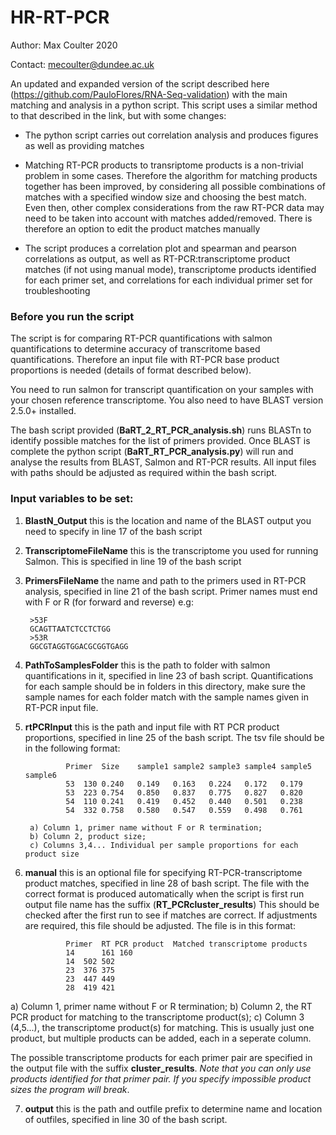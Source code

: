 # HR-RT-PCR

Author: Max Coulter 2020

Contact: mecoulter@dundee.ac.uk

An updated and expanded version of the script described here (https://github.com/PauloFlores/RNA-Seq-validation) with the main matching and analysis in a python script.
This script uses a similar method to that described in the link, but with some changes:

* The python script carries out correlation analysis and produces figures as well as providing matches
* Matching RT-PCR products to transriptome products is a non-trivial problem in some cases. Therefore the algorithm for matching products together has been improved, by considering all possible combinations of matches with a specified window size and choosing the best match. Even then, other complex considerations from the raw RT-PCR data may need to be taken into account with matches added/removed. There is therefore an option to edit the product matches manually

* The script produces a correlation plot and spearman and pearson correlations as output, as well as RT-PCR:transcriptome product matches (if not using manual mode), transcriptome products identified for each primer set, and correlations for each individual primer set for troubleshooting

### Before you run the script

The script is for comparing RT-PCR quantifications with salmon quantifications to determine accuracy of transcritome based quantifications. Therefore an input file with RT-PCR base product proportions is needed (details of format described below).

You need to run salmon for transcript quantification on your samples with your chosen reference transcriptome. You also need to have BLAST version 2.5.0+ installed. 

The bash script provided (**BaRT_2_RT_PCR_analysis.sh**) runs BLASTn to identify possible matches for the list of primers provided. Once BLAST is complete the python script (**BaRT_RT_PCR_analysis.py**) will run and analyse the results from BLAST, Salmon and RT-PCR results. All input files with paths should be adjusted as required within the bash script.

### Input variables to be set:

1. **BlastN_Output** this is the location and name of the BLAST output you need to specify in line 17 of the bash script
2. **TranscriptomeFileName** this is the transcriptome you used for running Salmon. This is specified in line 19 of the bash script
3. **PrimersFileName** the name and path to the primers used in RT-PCR analysis, specified in line 21 of the bash script. Primer names must end with F or R (for forward and reverse) e.g:

        >53F 
        GCAGTTAATCTCCTCTGG 
        >53R 
        GGCGTAGGTGGACGCGGTGAGG
    

4. **PathToSamplesFolder** this is the path to folder with salmon quantifications in it, specified in line 23 of bash script. Quantifications for each sample should be in folders in this directory, make sure the sample names for each folder match with the sample names given in RT-PCR input file.
5. **rtPCRInput** this is the path and input file with RT PCR product proportions, specified in line 25 of the bash script. The tsv file should be in the following format:

                Primer	Size	sample1	sample2	sample3	sample4	sample5	sample6
                53	130	0.240	0.149	0.163	0.224	0.172	0.179	
                53	223	0.754	0.850	0.837	0.775	0.827	0.820
                54	110	0.241	0.419	0.452	0.440	0.501	0.238
                54	332	0.758	0.580	0.547	0.559	0.498	0.761
             
        a) Column 1, primer name without F or R termination;
        b) Column 2, product size;
        c) Columns 3,4... Individual per sample proportions for each product size

6. **manual** this is an optional file for specifying RT-PCR-transcriptome product matches, specified in line 28 of bash script. The file with the correct format is produced automatically when the script is first run output file name has the suffix (**RT_PCRcluster_results**) This should be checked after the first run to see if matches are correct. If adjustments are required, this file should be adjusted. The file is in this format:

                Primer	RT PCR product	Matched transcriptome products
                14      161	160
                14	502	502
                23	376	375
                23	447	449
                28	419	421
 a) Column 1, primer name without F or R termination;
 b) Column 2, the RT PCR product for matching to the transcriptome product(s);
 c) Column 3 (4,5...), the transcriptome product(s) for matching. This is usually just one product, but multiple products can be added, each in a seperate column.

The possible transcriptome products for each primer pair are specified in the output file with the suffix **cluster_results**. *Note that you can only use products identified for that primer pair. If you specify impossible product sizes the program will break*.

7. **output** this is the path and outfile prefix to determine name and location of outfiles, specified in line 30 of the bash script.



